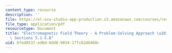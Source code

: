 ```yaml
---
content_type: resource
description: ''
file: https://ol-ocw-studio-app-production.s3.amazonaws.com/courses/res-6-002-electromagnetic-field-theory-a-problem-solving-approach-spring-2008/bfed8537ed6d0dd8903417fc62db460c_MITRES_6_002S08_chp05_text.pdf
file_type: application/pdf
resourcetype: Document
title: "Electromagnetic Field Theory - A Problem-Solving Approach \u2013 Chapter 5:\
  \ Sections 5.1-5.8"
uid: bfed8537-ed6d-0dd8-9034-17fc62db460c
---
```

